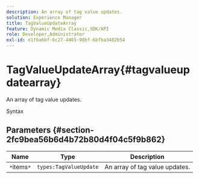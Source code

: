 ```yaml
---
description: An array of tag value updates.
solution: Experience Manager
title: TagValueUpdateArray
feature: Dynamic Media Classic,SDK/API
role: Developer,Administrator
exl-id: e1f6a6bf-6c27-4465-98bf-6bfba3482b54
---
```

# TagValueUpdateArray{#tagvalueupdatearray}

An array of tag value updates.

 Syntax 

## Parameters {#section-2fc9bea56b6d4b72b80d4f04c5f9b862}

|  Name  | Type  | Description  |
|---|---|---|
|  `*`items`*`  | `types:TagValueUpdate`  | An array of tag value updates.  |
